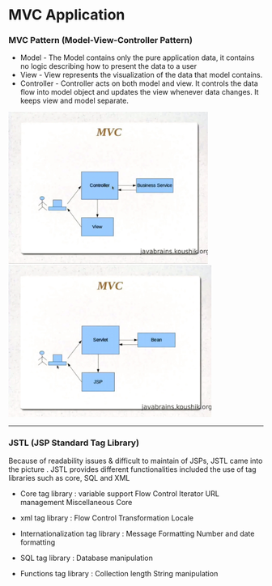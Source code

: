 # MVC Application

### MVC Pattern (Model-View-Controller Pattern)

* Model - The Model contains only the pure application data, it contains no logic describing how to present the data to a user
* View - View represents the visualization of the data that model contains.
* Controller - Controller acts on both model and view. It controls the data flow into model object and updates the view whenever data changes. It keeps view and model separate.


<img src="Screenshots/MVC pattern.jpeg" alt="MVC pattern" height="300"/>
<img src="Screenshots/MVC pattern for java web-application.jpeg" alt="MVC pattern for java web-application" height="300"/>

---

### JSTL (JSP Standard Tag Library)

Because of readability issues & difficult to maintain of JSPs, JSTL came into the picture . JSTL provides different functionalities included the use of tag libraries such as core, SQL and XML

- Core tag library : variable support Flow Control Iterator URL management Miscellaneous Core

- xml tag library : Flow Control Transformation Locale

- Internationalization tag library : Message Formatting Number and date formatting

- SQL tag library : Database manipulation

- Functions tag library : Collection length String manipulation